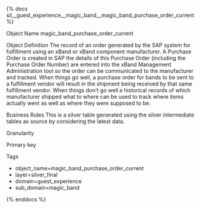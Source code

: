 {% docs sil__guest_experience__magic_band__magic_band_purchase_order_current %}

Object Name
magic_band_purchase_order_current

Object Definition
The record of an order generated by the SAP system for fulfillment using an xBand or xBand component manufacturer. A Purchase Order is created in SAP the details of this Purchase Order (including the Purchase Order Number) are entered into the xBand Management Administration tool so the order can be communicated to the manufacturer and tracked.  When things go well, a purchase order for bands to be sent to a fulfillment vendor will result in the shipment being received by that same fulfillment vendor. When things don't go well a historical records of which manufacturer shipped what to where can be used to track where items actually went as well as where they were supposed to be.

Business Rules
This is a silver table generated using the silver intermediate tables as source by considering the latest data.

Granularity

Primary key

Tags
- object_name=magic_band_purchase_order_current
- layer=silver_final
- domain=guest_experience
- sub_domain=magic_band

{% enddocs %}